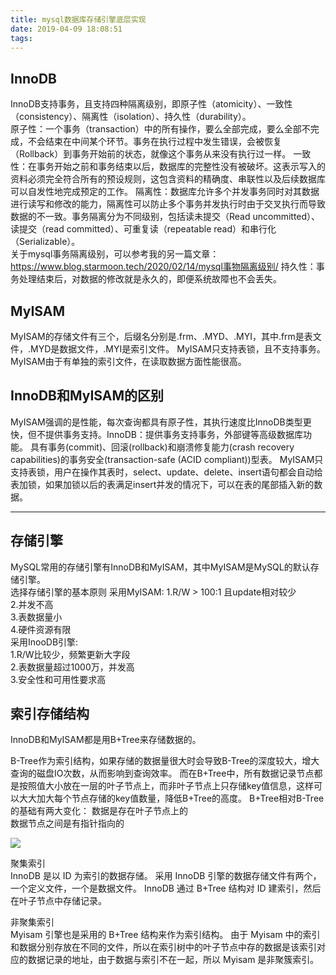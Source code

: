 ```yaml
---
title: mysql数据库存储引擎底层实现
date: 2019-04-09 18:08:51
tags:
---
```




## InnoDB

InnoDB支持事务，且支持四种隔离级别，即原子性（atomicity）、一致性（consistency）、隔离性（isolation）、持久性（durability）。  
原子性：一个事务（transaction）中的所有操作，要么全部完成，要么全部不完成，不会结束在中间某个环节。事务在执行过程中发生错误，会被恢复（Rollback）到事务开始前的状态，就像这个事务从来没有执行过一样。
一致性：在事务开始之前和事务结束以后，数据库的完整性没有被破坏。这表示写入的资料必须完全符合所有的预设规则，这包含资料的精确度、串联性以及后续数据库可以自发性地完成预定的工作。
隔离性：数据库允许多个并发事务同时对其数据进行读写和修改的能力，隔离性可以防止多个事务并发执行时由于交叉执行而导致数据的不一致。事务隔离分为不同级别，包括读未提交（Read uncommitted）、读提交（read committed）、可重复读（repeatable read）和串行化（Serializable）。  
关于mysql事务隔离级别，可以参考我的另一篇文章：https://www.blog.starmoon.tech/2020/02/14/mysql事物隔离级别/ 
持久性：事务处理结束后，对数据的修改就是永久的，即便系统故障也不会丢失。

## MyISAM
MyISAM的存储文件有三个，后缀名分别是.frm、.MYD、.MYI，其中.frm是表文件，.MYD是数据文件，.MYI是索引文件。
MyISAM只支持表锁，且不支持事务。MyISAM由于有单独的索引文件，在读取数据方面性能很高。

## InnoDB和MyISAM的区别
MyISAM强调的是性能，每次查询都具有原子性，其执行速度比InnoDB类型更快，但不提供事务支持。InnoDB：提供事务支持事务，外部键等高级数据库功能。 具有事务(commit)、回滚(rollback)和崩溃修复能力(crash recovery capabilities)的事务安全(transaction-safe (ACID compliant))型表。
MyISAM只支持表锁，用户在操作其表时，select、update、delete、insert语句都会自动给表加锁，如果加锁以后的表满足insert并发的情况下，可以在表的尾部插入新的数据。

***
## 存储引擎
MySQL常用的存储引擎有InnoDB和MyISAM，其中MyISAM是MySQL的默认存储引擎。  
选择存储引擎的基本原则
采用MyISAM: 
1.R/W > 100:1 且update相对较少   
2.并发不高  
3.表数据量小      
4.硬件资源有限  
采用InooDB引擎:  
1.R/W比较少，频繁更新大字段  
2.表数据量超过1000万，并发高  
3.安全性和可用性要求高



## 索引存储结构
InnoDB和MyISAM都是用B+Tree来存储数据的。

B-Tree作为索引结构，如果存储的数据量很大时会导致B-Tree的深度较大，增大查询的磁盘IO次数，从而影响到查询效率。
而在B+Tree中，所有数据记录节点都是按照值大小放在一层的叶子节点上，而非叶子节点上只存储key值信息，这样可以大大加大每个节点存储的key值数量，降低B+Tree的高度。
B+Tree相对B-Tree的基础有两大变化：
数据是存在叶子节点上的  
数据节点之间是有指针指向的

![](https://www.blog.starmoon.tech/img/bplustree.png)


聚集索引  
InnoDB 是以 ID 为索引的数据存储。
采用 InnoDB 引擎的数据存储文件有两个，一个定义文件，一个是数据文件。
InnoDB 通过 B+Tree 结构对 ID 建索引，然后在叶子节点中存储记录。


非聚集索引  
Myisam 引擎也是采用的 B+Tree 结构来作为索引结构。
由于 Myisam 中的索引和数据分别存放在不同的文件，所以在索引树中的叶子节点中存的数据是该索引对应的数据记录的地址，由于数据与索引不在一起，所以 Myisam 是非聚簇索引。
